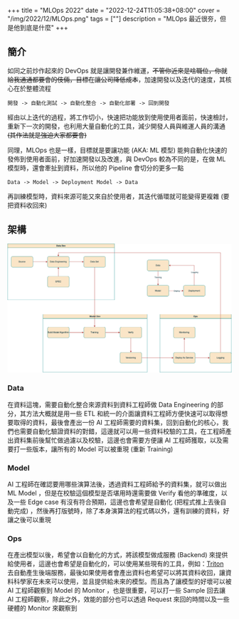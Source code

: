 +++
title = "MLOps 2022"
date = "2022-12-24T11:05:38+08:00"
cover = "/img/2022/12/MLOps.png"
tags = [""]
description = "MLOps 最近很夯，但是他到底是什麼"
+++

## 簡介
如同之前炒作起來的 DevOps 就是讓開發兼作維運，~~不管你近來是啥職位，你就給我通通都要會的伎倆，目標在讓公司降低成本~~，加速開發以及迭代的速度，其核心在於整體流程

```
開發 -> 自動化測試 -> 自動化整合 -> 自動化部署 -> 回到開發
```

經由以上迭代的過程，將工作切小，快速把功能放到使用使用者面前，快速檢討，重新下一次的開發，也利用大量自動化的工具，減少開發人員與維運人員的溝通 ~~(其作法就是強迫大家都要會)~~

同理，MLOps 也是一樣，目標就是要讓功能 (AKA: ML 模型) 能夠自動化快速的發佈到使用者面前，好加速開發以及改進，與 DevOps 較為不同的是，在做 ML 模型時，還會牽扯到資料，所以他的 Pipeline 會切分的更多一點

```
Data -> Model -> Deployment Model -> Data
```

再訓練模型時，資料來源可能又來自於使用者，其迭代循環就可能變得更複雜 (要把資料收回來)

## 架構

![MLOps](/img/2022/12/MLOps.png)

### Data
在資料這塊，需要自動化整合來源資料到資料工程師做 Data Engineering 的部分，其方法大概就是用一些 ETL 和統一的介面讓資料工程師方便快速可以取得想要取得的資料，最後會產出一份 AI 工程師需要的資料集，回到自動化的核心，我們也需要自動化驗證資料的對錯，這邊就可以用一些資料校驗的工具，在工程師產出資料集前後幫忙做過濾以及校驗，這邊也會需要方便讓 AI 工程師獲取，以及需要打一些版本，讓所有的 Model 可以被重現 (重新 Training)

### Model
AI 工程師在確認要用哪些演算法後，透過資料工程師給予的資料集，就可以做出 ML Model ，但是在校驗這個模型是否堪用時還需要做 Verify 看他的準確度，以及一些 Edge case 有沒有符合預期，這邊也會希望是自動化 (把程式推上去後自動完成) ，然後再打版號時，除了本身演算法的程式碼以外，還有訓練的資料，好讓之後可以重現

### Ops
在產出模型以後，希望會以自動化的方式，將該模型做成服務 (Backend) 來提供給使用者，這邊也會希望是自動化的，可以使用某些現有的工具，例如：[Triton](https://developer.nvidia.com/nvidia-triton-inference-server) 去自動產生後端服務，最後如果使用者會產出資料也希望可以將其資料收回，讓資料科學家在未來可以使用，並且提供給未來的模型。而且為了讓模型的好壞可以被 AI 工程師觀察到 Model 的 Monitor ，也是很重要，可以打一些 Sample 回去讓 AI 工程師觀察，除此之外，效能的部分也可以透過 Request 來回的時間以及一些硬體的 Monitor 來觀察到
